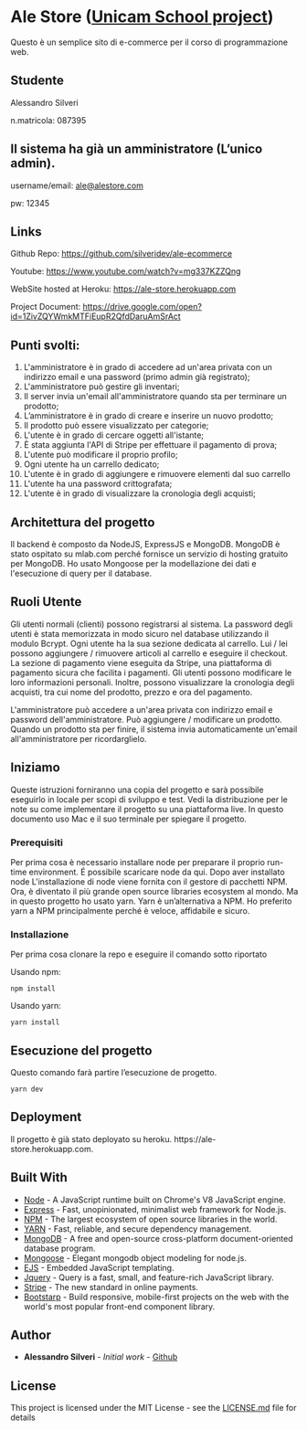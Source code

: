 # Ale Store ([Unicam School project](http://didattica.cs.unicam.it/doku.php?id=didattica%3Atriennale%3Apw%3Aay_1617%3Amain))

Questo è un semplice sito di e-commerce per il corso di programmazione web.

## Studente

Alessandro Silveri

n.matricola: 087395

## Il sistema ha già un amministratore (L’unico admin).

username/email: ale@alestore.com

pw: 12345

## Links

Github Repo: https://github.com/silveridev/ale-ecommerce

Youtube: https://www.youtube.com/watch?v=mg337KZZQng

WebSite hosted at Heroku: https://ale-store.herokuapp.com

Project Document: https://drive.google.com/open?id=1ZivZQYWmkMTFiEupR2QfdDaruAmSrAct

## Punti svolti:

1.  L'amministratore è in grado di accedere ad un'area privata con un
    indirizzo email e una password (primo admin già registrato);
2.  L'amministratore può gestire gli inventari;
3.  Il server invia un'email all'amministratore quando sta per terminare un prodotto;
4.  L’amministratore è in grado di creare e inserire un nuovo prodotto;
5.  Il prodotto può essere visualizzato per categorie;
6.  L'utente è in grado di cercare oggetti all'istante;
7.  È stata aggiunta l'API di Stripe per effettuare il pagamento di prova;
8.  L'utente può modificare il proprio profilo;
9.  Ogni utente ha un carrello dedicato;
10. L'utente è in grado di aggiungere e rimuovere elementi dal suo carrello
11. L'utente ha una password crittografata;
12. L'utente è in grado di visualizzare la cronologia degli acquisti;

## Architettura del progetto

Il backend è composto da NodeJS, ExpressJS e MongoDB. MongoDB è stato ospitato su mlab.com perché fornisce un servizio di hosting gratuito per MongoDB. Ho usato Mongoose per la modellazione dei dati e l'esecuzione di query per il database.

## Ruoli Utente

Gli utenti normali (clienti) possono registrarsi al sistema. La password degli utenti è stata memorizzata in modo sicuro nel database utilizzando il modulo Bcrypt. Ogni utente ha la sua sezione dedicata al carrello. Lui / lei possono aggiungere / rimuovere articoli al carrello e eseguire il checkout. La sezione di pagamento viene eseguita da Stripe, una piattaforma di pagamento sicura che facilita i pagamenti. Gli utenti possono modificare le loro informazioni personali. Inoltre, possono visualizzare la cronologia degli acquisti, tra cui nome del prodotto, prezzo e ora del pagamento.

L'amministratore può accedere a un'area privata con indirizzo email e password dell'amministratore. Può aggiungere / modificare un prodotto. Quando un prodotto sta per finire, il sistema invia automaticamente un'email all'amministratore per ricordarglielo.

## Iniziamo

Queste istruzioni forniranno una copia del progetto e sarà possibile eseguirlo in locale per scopi di sviluppo e test. Vedi la distribuzione per le note su come implementare il progetto su una piattaforma live. In questo documento uso Mac e il suo terminale per spiegare il progetto.

### Prerequisiti

Per prima cosa è necessario installare node per preparare il proprio run-time environment. É possibile scaricare node da qui. Dopo aver installato node
L'installazione di node viene fornita con il gestore di pacchetti NPM. Ora, è diventato il più grande open source libraries ecosystem al mondo. Ma in questo progetto ho usato yarn.
Yarn è un’alternativa a NPM. Ho preferito yarn a NPM principalmente perché è veloce, affidabile e sicuro.

### Installazione

Per prima cosa clonare la repo e eseguire il comando sotto riportato

Usando npm:

```
npm install
```

Usando yarn:

```
yarn install
```

## Esecuzione del progetto

Questo comando farà partire l’esecuzione de progetto.

```
yarn dev
```

## Deployment

Il progetto è già stato deployato su heroku. https://ale- store.herokuapp.com.

## Built With

* [Node](https://nodejs.org/en/) - A JavaScript runtime built on Chrome's V8 JavaScript engine.
* [Express](https://expressjs.com/) - Fast, unopinionated, minimalist web framework for Node.js.
* [NPM](https://www.npmjs.com/) - The largest ecosystem of open source libraries in the world.
* [YARN](https://rometools.github.io/rome/) - Fast, reliable, and secure dependency management.
* [MongoDB](https://docs.mongodb.com/) - A free and open-source cross-platform document-oriented database program.
* [Mongoose](http://mongoosejs.com/) - Elegant mongodb object modeling for node.js.
* [EJS](http://ejs.co/) - Embedded JavaScript templating.
* [Jquery](http://jquery.com/) - Query is a fast, small, and feature-rich JavaScript library.
* [Stripe](https://stripe.com/it) - The new standard in online payments.
* [Bootstarp](https://getbootstrap.com/) - Build responsive, mobile-first projects on the web with the world's most popular front-end component library.

## Author

* **Alessandro Silveri** - _Initial work_ - [Github](https://github.com/silveridev)

## License

This project is licensed under the MIT License - see the [LICENSE.md](LICENSE.md) file for details
